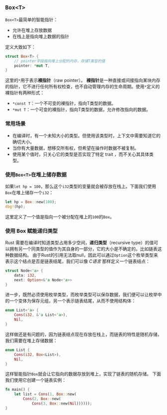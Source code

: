 ## `Box<T>`
`Box<T>`最简单的智能指针：
- 允许在堆上存放数据
- 在栈上是指向堆上数据的指针

定义大致如下：
```rust
struct Box<T> {
    // pointer字段指向堆上分配的内存，存储T类型的值
    pointer: *mut T,
}
```
这里的`*`用于表示**裸指针**（raw pointer）。
**裸指针**是一种直接或间接指向某块内存的指针，它不进行任何所有权检查，也不自动管理内存的生命周期。使用`*`定义的裸指针有两种形式：
- `*const T`：一个不可变的裸指针，指向T类型的数据。
- `*mut T`：一个可变的裸指针，指向T类型的数据，允许修改指向的数据。

### 常用场景
- 在编译时，有一个未知大小的类型。但使用该类型时，上下文中需要知道它的确切大小。
- 当你有大量数据，想移交所有权，但希望在操作时数据不被复制。
- 使用某个值时，只关心它的类型是否实现了特定 trait ，而不关心其具体类型。

### 使用`Box<T>`在堆上储存数据
如果`let hp = 100`，那么这个`i32`类型的变量就会被存放在栈上。下面我们使用`Box`在堆上储存一个`i32`：
```rust
let hp = Box::new(100);
dbg!(hp);
```
这里定义了一个值是指向一个被分配在堆上的`100`的`Box`。

### 使用 Box 赋能递归类型
Rust 需要在编译时知道类型占用多少空间，**递归类型**（recursive type）的值可以拥有另一个同类型的值作为其自身的一部分，它的大小是不确定的。比如链表这种数据结构。
由于Rust的引用无法取null，因此可以通过`Option`这个枚举类型来表示这个结点是否是链表结尾，我们可以像 *C语言* 那样定义一个链表结点：
```rust
struct Node<'a> {
    data: i32,
    next: Option<&'a Node<'a>>
}
```
进一步，既然必须使用枚举类型，而枚举类型可以保存数据，我们便可以让枚举中的一个变体为保存元组，另一个表示链表结尾，从而不使用结构体：
```rust
enum List<'a> {
    Cons(i32, &'a List<'a>),
    Nil,
}
```
这样做还是有问题的，因为链表结点现在存放在栈上，而链表的特性是随机存储，我们需要在堆上存储数据：
```rust
enum List {
    Cons(i32, Box<List>),
    Nil,
}
```
这样智能指针`Box`就会让它指向的数据存放到堆上，实现了链表的随机存储。
下面我们使用它创建一个链表实例：
```rust
fn main() {
    let list = Cons(1, Box::new(
        Cons(2, Box::new(
            Cons(3, Box::new(Nil))))));
}
```